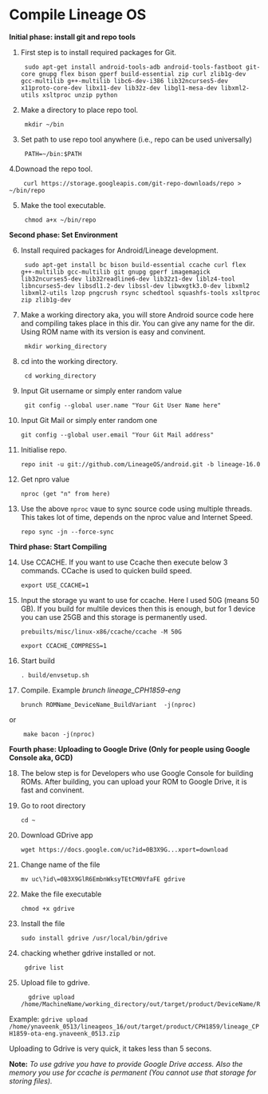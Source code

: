 # Compile Lineage OS

**Initial phase: install git and repo tools**

1. First step is to install required packages for Git.

        sudo apt-get install android-tools-adb android-tools-fastboot git-core gnupg flex bison gperf build-essential zip curl zlib1g-dev gcc-multilib g++-multilib libc6-dev-i386 lib32ncurses5-dev x11proto-core-dev libx11-dev lib32z-dev libgl1-mesa-dev libxml2-utils xsltproc unzip python

2. Make a directory to place repo tool.

        mkdir ~/bin

3. Set path to use repo tool anywhere (i.e., repo can be used universally)

        PATH=~/bin:$PATH

4.Downoad the repo tool.

        curl https://storage.googleapis.com/git-repo-downloads/repo > ~/bin/repo

5. Make the tool executable.

        chmod a+x ~/bin/repo

**Second phase: Set Environment**

6. Install required packages for Android/Lineage development.

        sudo apt-get install bc bison build-essential ccache curl flex g++-multilib gcc-multilib git gnupg gperf imagemagick lib32ncurses5-dev lib32readline6-dev lib32z1-dev liblz4-tool libncurses5-dev libsdl1.2-dev libssl-dev libwxgtk3.0-dev libxml2 libxml2-utils lzop pngcrush rsync schedtool squashfs-tools xsltproc zip zlib1g-dev

7. Make a working directory aka, you will store Android source code here and compiling takes place in this dir. You can give any name for the dir. Using ROM name with its version is easy and convinent.

        mkdir working_directory

8. cd into the working directory.

        cd working_directory

9. Input Git username or simply enter random value

        git config --global user.name "Your Git User Name here"

10. Input Git Mail or simply enter random one

        git config --global user.email "Your Git Mail address"

11. Initialise repo.

        repo init -u git://github.com/LineageOS/android.git -b lineage-16.0

12. Get npro value

        nproc (get "n" from here)

13. Use the above ```nproc``` vaue to sync source code using multiple threads. This takes lot of time, depends on the nproc value and Internet Speed.

        repo sync -jn --force-sync

**Third phase: Start Compiling**

14. Use CCACHE. If you want to use Ccache then execute below 3 commands. CCache is used to quicken build speed.

        export USE_CCACHE=1

15. Input the storage yu want to use for ccache. Here I used 50G (means 50 GB). If you build for multile devices then this is enough, but for 1 device you can use 25GB and this storage is permanently used.

        prebuilts/misc/linux-x86/ccache/ccache -M 50G
        
        export CCACHE_COMPRESS=1

16. Start build

        . build/envsetup.sh

17. Compile. Example *brunch lineage_CPH1859-eng*

        brunch ROMName_DeviceName_BuildVariant  -j(nproc)

or

        make bacon -j(nproc)

**Fourth phase: Uploading to Google Drive (Only for people using Google Console aka, GCD)**

18. The below step is for Developers who use Google Console for building ROMs. After building, you can upload your ROM to Google Drive, it is fast and convinent.

19. Go to root directory

        cd ~

20. Download GDrive app

        wget https://docs.google.com/uc?id=0B3X9G...xport=download

21. Change name of the file

        mv uc\?id\=0B3X9GlR6EmbnWksyTEtCM0VfaFE gdrive

22. Make the file executable

        chmod +x gdrive

23. Install the file

        sudo install gdrive /usr/local/bin/gdrive

24. chacking whether gdrive installed or not.

         gdrive list

25. Upload file to gdrive.

          gdrive upload /home/MachineName/working_directory/out/target/product/DeviceName/ROM.zip

Example: ```gdrive upload /home/ynaveenk_0513/lineageos_16/out/target/product/CPH1859/lineage_CPH1859-ota-eng.ynaveenk_0513.zip```

Uploading to Gdrive is very quick, it takes less than 5 secons. 

**Note:** *To use gdrive you have to provide Google Drive access. Also the memory you use for ccache is permanent (You cannot use that storage for storing files).*

